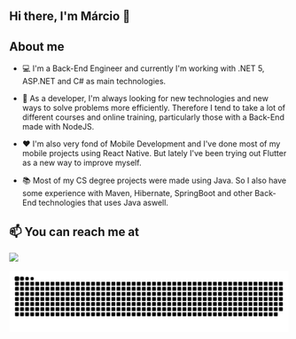 ## Hi there, I'm Márcio 👋


## About me

- 💻 I'm a Back-End Engineer and currently I'm working with .NET 5, ASP.NET and C# as main technologies.

- 🌱 As a developer, I'm always looking for new technologies and new ways to solve problems more efficiently. Therefore I tend to take a lot of different courses and online training, particularly those with a Back-End made with NodeJS.

- ❤ I'm also very fond of Mobile Development and I've done most of my mobile projects using React Native. But lately I've been trying out Flutter as a new way to improve myself.

- 📚 Most of my CS degree projects were made using Java. So I also have some experience with Maven, Hibernate, SpringBoot and other Back-End technologies that uses Java aswell.


## 📫 You can reach me at
<a href="https://linkedin.com/in/mrodriguesfilho"><img src="https://img.shields.io/badge/linkedin-0077B5.svg?style=for-the-badge&logo=linkedin&logoColor=white"></a>


![snake animation](https://github.com/mrodriguesfilho/mrodriguesfilho/blob/output/github-contribution-grid-snake.svg)
